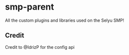 # smp-parent
All the custom plugins and libraries used on the Selyu SMP!

## Credit
Credit to @IdrizP for the config api